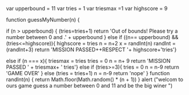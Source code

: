 var upperbound = 11
var tries = 1
var triesmax =1
var highscore = 9

function guessMyNumber(n) { 
    
 if (n > upperbound) { 
     (tries=tries+1) 
 return 'Out of bounds! Please try a number between 0 and .' + upperbound 
 } else if ((n== upperbound) &&
(tries<=highscore)){
    highscore = tries
        n = n+2
        x = randInt(n)
        randInt = (randInt+3)
            return 'MISSION PASSED++RESPECT '+ highscore+'tries'}  
 
else if (n === x){
    triesmax = tries
    tries = 0
    n = n+ 9
    return 'MISSION PASSED ' + triesmax+ ' tries'}
 else if (tries>=3){
     tries = 0
     n = n-9
     return 'GAME OVER'
 }
    else (tries = tries+1)
    n = n-9
return 'nope'
}
 function randInt(n) { 
 return Math.floor(Math.random() * (n + 1)) 
 }
alert ("welcom to ours game guess a number between 0 and 11 and be the big winer ")
